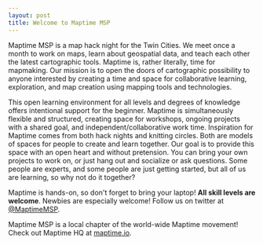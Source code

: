 ```yaml
---
layout: post
title: Welcome to Maptime MSP
---
```


Maptime MSP is a map hack night for the Twin Cities. We meet once a month to work on maps, learn about geospatial data, and teach each other the latest cartographic tools. Maptime is, rather literally, time for mapmaking. Our mission is to open the doors of cartographic possibility to anyone interested by creating a time and space for collaborative learning, exploration, and map creation using mapping tools and technologies. 

This open learning environment for all levels and degrees of knowledge offers intentional support for the beginner. Maptime is simultaneously flexible and structured, creating space for workshops, ongoing projects with a shared goal, and independent/collaborative work time. Inspiration for Maptime comes from both hack nights and knitting circles. Both are models of spaces for people to create and learn together. Our goal is to provide this space with an open heart and without pretension. You can bring your own projects to work on, or just hang out and socialize or ask questions. Some people are experts, and some people are just getting started, but all of us are learning, so why not do it together? 

Maptime is hands-on, so don't forget to bring your laptop! **All skill levels are welcome**. Newbies are especially welcome! Follow us on twitter at [@MaptimeMSP](www.twitter.com/MaptimeMSP).

Maptime MSP is a local chapter of the world-wide Maptime movement! Check out Maptime HQ at [maptime.io](maptime.io).

